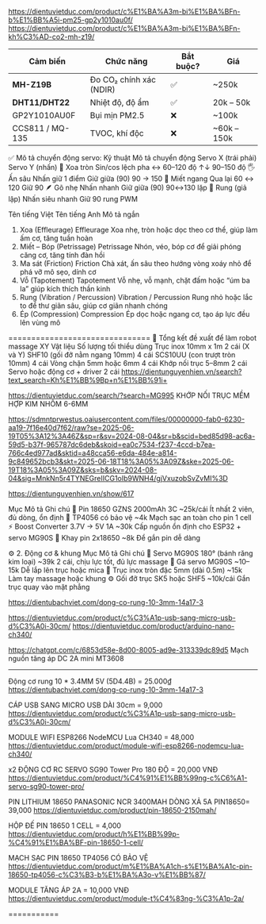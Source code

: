 https://dientuvietduc.com/product/c%E1%BA%A3m-bi%E1%BA%BFn-b%E1%BB%A5i-pm25-gp2y1010au0f/
https://dientuvietduc.com/product/c%E1%BA%A3m-bi%E1%BA%BFn-kh%C3%AD-co2-mh-z19/

| Cảm biến        | Chức năng               | Bắt buộc? | Giá          |
| --------------- | ----------------------- | --------- | ------------ |
| **MH-Z19B**     | Đo CO₂ chính xác (NDIR) | ✅        | \~250k       |
| **DHT11/DHT22** | Nhiệt độ, độ ẩm         | ✅        | 20k – 50k    |
| GP2Y1010AU0F    | Bụi mịn PM2.5           | ❌        | \~100k       |
| CCS811 / MQ-135 | TVOC, khí độc           | ❌        | \~60k – 150k |

✅ Mô tả chuyển động servo:
Kỹ thuật Mô tả chuyển động Servo X (trái phải) Servo Y (nhấn)
🔁 Xoa tròn Sin/cos lệch pha ↔ 60–120 độ ↑↓ 90–150 độ
🖐 Ấn sâu Nhấn giữ 1 điểm Giữ giữa (90) 90 → 150
🔄 Miết ngang Qua lại 60 ↔ 120 Giữ 90
🪶 Gõ nhẹ Nhấn nhanh Giữ giữa (90) 90↔130 lặp
💨 Rung (giả lập) Nhấn siêu nhanh Giữ 90 rung PWM

Tên tiếng Việt Tên tiếng Anh Mô tả ngắn

1. Xoa (Effleurage) Effleurage Xoa nhẹ, tròn hoặc dọc theo cơ thể, giúp làm ấm cơ, tăng tuần hoàn
2. Miết – Bóp (Petrissage) Petrissage Nhón, véo, bóp cơ để giải phóng căng cơ, tăng tính đàn hồi
3. Ma sát (Friction) Friction Chà xát, ấn sâu theo hướng vòng xoáy nhỏ để phá vỡ mô sẹo, dính cơ
4. Vỗ (Tapotement) Tapotement Vỗ nhẹ, vỗ mạnh, chặt đấm hoặc “úm ba la” giúp kích thích thần kinh
5. Rung (Vibration / Percussion) Vibration / Percussion Rung nhỏ hoặc lắc to để thư giãn sâu, giúp cơ giãn nhanh chóng
6. Ép (Compression) Compression Ép dọc hoặc ngang cơ, tạo áp lực đều lên vùng mô

===============================
🤖 Tổng kết đề xuất để làm robot massage XY
Vật liệu Số lượng tối thiểu dùng
Trục inox 10mm x 1m 2 cái (X và Y)
SHF10 (gối đỡ nằm ngang 10mm) 4 cái
SCS10UU (con trượt tròn 10mm) 4 cái
Vòng chặn 5mm hoặc 6mm 4 cái
Khớp nối trục 5–8mm 2 cái
Servo hoặc động cơ + driver 2 cái
https://dientunguyenhien.vn/search?text_search=Kh%E1%BB%9Bp+n%E1%BB%91i+

https://dientuvietduc.com/search/?search=MG995
KHỚP NỐI TRỤC MỀM HỢP KIM NHÔM 6-6MM

https://sdmntprwestus.oaiusercontent.com/files/00000000-fab0-6230-aa19-7f16e40d7f62/raw?se=2025-06-19T05%3A12%3A46Z&sp=r&sv=2024-08-04&sr=b&scid=bed85d98-ac6a-59d5-b37f-965787dc6deb&skoid=ea0c7534-f237-4ccd-b7ea-766c4ed977ad&sktid=a48cca56-e6da-484e-a814-9c849652bcb3&skt=2025-06-18T18%3A05%3A09Z&ske=2025-06-19T18%3A05%3A09Z&sks=b&skv=2024-08-04&sig=MnkNn5r4TYNEGreIICG1oIb9WNH4/gjVxuzobSvZvMI%3D

https://dientunguyenhien.vn/show/617

Mục Mô tả Ghi chú
🔋 Pin 18650 GZNS 2000mAh 3C ~25k/cái Ít nhất 2 viên, đủ dòng, ổn định
🔌 TP4056 có bảo vệ ~4k Mạch sạc an toàn cho pin 1 cell
⚡ Boost Converter 3.7V → 5V 1A ~30k Cấp nguồn ổn định cho ESP32 + servo MG90S
🔋 Khay pin 2x18650 ~8k Để gắn pin dễ dàng

⚙️ 2. Động cơ & khung
Mục Mô tả Ghi chú
🔩 Servo MG90S 180° (bánh răng kim loại) ~39k 2 cái, chịu lực tốt, đủ lực massage
🧩 Gá servo MG90S ~10–15k Dễ lắp lên trục hoặc mica
🎯 Trục inox tròn đặc 5mm (dài 0.5m) ~15k Làm tay massage hoặc khung
⚙️ Gối đỡ trục SK5 hoặc SHF5 ~10k/cái Gắn trục quay vào mặt phẳng

https://dientubachviet.com/dong-co-rung-10-3mm-14a17-3

https://dientuvietduc.com/product/c%C3%A1p-usb-sang-micro-usb-d%C3%A0i-30cm/
https://dientuvietduc.com/product/arduino-nano-ch340/

https://chatgpt.com/c/6853d58e-8d00-8005-ad9e-313339dc89d5
Mạch nguồn tăng áp DC 2A mini MT3608

---

Động cơ rung 10 \* 3.4MM 5V (5D4.4B) = 25.000₫
https://dientubachviet.com/dong-co-rung-10-3mm-14a17-3

CÁP USB SANG MICRO USB DÀI 30cm = 9,000
https://dientuvietduc.com/product/c%C3%A1p-usb-sang-micro-usb-d%C3%A0i-30cm/

MODULE WIFI ESP8266 NodeMCU Lua CH340 = 48,000
https://dientuvietduc.com/product/module-wifi-esp8266-nodemcu-lua-ch340/

x2 ĐỘNG CƠ RC SERVO SG90 Tower Pro 180 ĐỘ = 20,000 VNĐ
https://dientuvietduc.com/product/%C4%91%E1%BB%99ng-c%C6%A1-servo-sg90-tower-pro/

PIN LITHIUM 18650 PANASONIC NCR 3400MAH DÒNG XẢ 5A PIN18650= 39,000
https://dientuvietduc.com/product/pin-18650-2150mah/

HỘP ĐẾ PIN 18650 1 CELL = 4,000
https://dientuvietduc.com/product/h%E1%BB%99p-%C4%91%E1%BA%BF-pin-18650-1-cell/

MẠCH SẠC PIN 18650 TP4056 CÓ BẢO VỆ
https://dientuvietduc.com/product/m%E1%BA%A1ch-s%E1%BA%A1c-pin-18650-tp4056-c%C3%B3-b%E1%BA%A3o-v%E1%BB%87/

MODULE TĂNG ÁP 2A = 10,000 VNĐ
https://dientuvietduc.com/product/module-t%C4%83ng-%C3%A1p-2a/

===========
